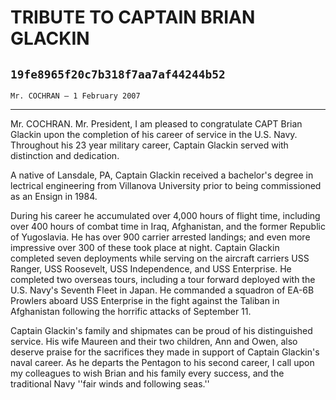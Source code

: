 # TRIBUTE TO CAPTAIN BRIAN GLACKIN
## `19fe8965f20c7b318f7aa7af44244b52`
`Mr. COCHRAN — 1 February 2007`

---

 Mr. COCHRAN. Mr. President, I am pleased to congratulate CAPT 
Brian Glackin upon the completion of his career of service in the U.S. 
Navy. Throughout his 23 year military career, Captain Glackin served 
with distinction and dedication.

A native of Lansdale, PA, Captain Glackin received a bachelor's 
degree in lectrical engineering from Villanova University prior to 
being commissioned as an Ensign in 1984.

During his career he accumulated over 4,000 hours of flight time, 
including over 400 hours of combat time in Iraq, Afghanistan, and the 
former Republic of Yugoslavia. He has over 900 carrier arrested 
landings; and even more impressive over 300 of these took place at 
night. Captain Glackin completed seven deployments while serving on the 
aircraft carriers USS Ranger, USS Roosevelt, USS Independence, and USS 
Enterprise. He completed two overseas tours, including a tour forward 
deployed with the U.S. Navy's Seventh Fleet in Japan. He commanded a 
squadron of EA-6B Prowlers aboard USS Enterprise in the fight against 
the Taliban in Afghanistan following the horrific attacks of September 
11.

Captain Glackin's family and shipmates can be proud of his 
distinguished service. His wife Maureen and their two children, Ann and 
Owen, also deserve praise for the sacrifices they made in support of 
Captain Glackin's naval career. As he departs the Pentagon to his 
second career, I call upon my colleagues to wish Brian and his family 
every success, and the traditional Navy ''fair winds and following 
seas.''
